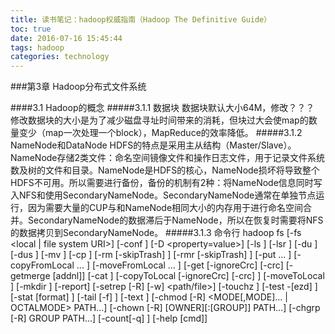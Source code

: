 ```yaml
---
title: 读书笔记：hadoop权威指南（Hadoop The Definitive Guide）
toc: true
date: 2016-07-16 15:45:44
tags: hadoop
categories: technology
---
```



###第3章 Hadoop分布式文件系统

####3.1 Hadoop的概念
#####3.1.1 数据块
数据块默认大小64M，修改？？？
修改数据块的大小是为了减少磁盘寻址时间带来的消耗，但块过大会使map的数量变少（map一次处理一个block），MapReduce的效率降低。
#####3.1.2 NameNode和DataNode
HDFS的特点是采用主从结构（Master/Slave）。NameNode存储2类文件：命名空间镜像文件和操作日志文件，用于记录文件系统数及树的文件和目录。NameNode是HDFS的核心，NameNode损坏将导致整个HDFS不可用。所以需要进行备份，备份的机制有2种：将NameNode信息同时写入NFS和使用SecondaryNameNode。SecondaryNameNode通常在单独节点运行，因为需要大量的CUP与和NameNode相同大小的内存用于进行命名空间合并。SecondaryNameNode的数据滞后于NameNode，所以在恢复时需要将NFS的数据拷贝到SecondaryNameNode。
#####3.1.3 命令行
    hadoop fs [-fs <local | file system URI>] [-conf <configuration file>]
    [-D <property=value>] [-ls <path>] [-lsr <path>] [-du <path>]
    [-dus <path>] [-mv <src> <dst>] [-cp <src> <dst>] [-rm [-skipTrash] <src>]
    [-rmr [-skipTrash] <src>] [-put <localsrc> ... <dst>] [-copyFromLocal <localsrc> ... <dst>]
    [-moveFromLocal <localsrc> ... <dst>] [-get [-ignoreCrc] [-crc] <src> <localdst>
    [-getmerge <src> <localdst> [addnl]] [-cat <src>]
    [-copyToLocal [-ignoreCrc] [-crc] <src> <localdst>] [-moveToLocal <src> <localdst>]
    [-mkdir <path>] [-report] [-setrep [-R] [-w] <rep> <path/file>]
    [-touchz <path>] [-test -[ezd] <path>] [-stat [format] <path>]
    [-tail [-f] <path>] [-text <path>]
    [-chmod [-R] <MODE[,MODE]... | OCTALMODE> PATH...]
    [-chown [-R] [OWNER][:[GROUP]] PATH...]
    [-chgrp [-R] GROUP PATH...]
    [-count[-q] <path>]
    [-help [cmd]]
